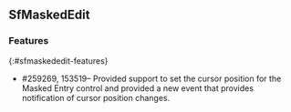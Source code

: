## SfMaskedEdit

### Features
{:#sfmaskededit-features}

* \#259269, 153519– Provided support to set the cursor position for the Masked Entry control and provided a new event that provides notification of cursor position changes.